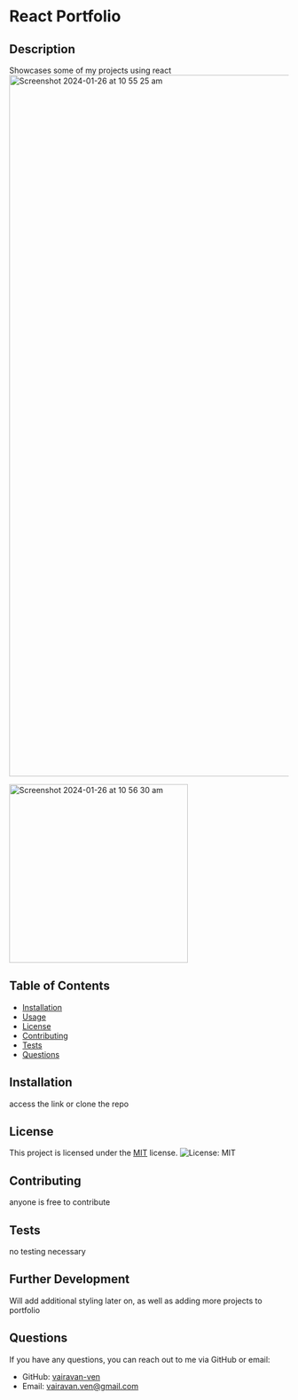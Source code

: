 # React Portfolio

  ## Description
Showcases some of my projects using react
<img width="1265" alt="Screenshot 2024-01-26 at 10 55 25 am" src="https://github.com/vairavan-ven/React-Portfolio/assets/138781674/c937f9bd-bebc-4ffa-a07c-f53fdbf7bd5d">

<img width="322" alt="Screenshot 2024-01-26 at 10 56 30 am" src="https://github.com/vairavan-ven/React-Portfolio/assets/138781674/e81106dc-c208-4657-b010-5e651ed5283f">


## Table of Contents
- [Installation](#installation)
- [Usage](#usage)
- [License](#license)
- [Contributing](#contributing)
- [Tests](#tests)
- [Questions](#questions)

## Installation
access the link or clone the repo



## License
This project is licensed under the [MIT](https://opensource.org/licenses/MIT) license. ![License: MIT](https://img.shields.io/badge/License-MIT-yellow.svg)


## Contributing
anyone is free to contribute

## Tests
no testing necessary

## Further Development
Will add additional styling later on, as well as adding more projects to portfolio

## Questions
If you have any questions, you can reach out to me via GitHub or email:
- GitHub: [vairavan-ven](https://github.com/vairavan-ven)
- Email: vairavan.ven@gmail.com

